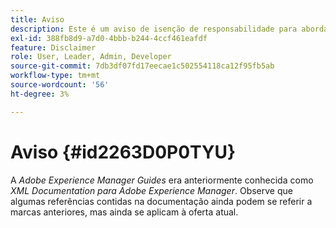 ```yaml
---
title: Aviso
description: Este é um aviso de isenção de responsabilidade para abordar a alteração do nome do produto do XML Documentation para Adobe Experience Manager para AEM Guides
exl-id: 388fb8d9-a7d0-4bbb-b244-4ccf461eafdf
feature: Disclaimer
role: User, Leader, Admin, Developer
source-git-commit: 7db3df07fd17eecae1c502554118ca12f95fb5ab
workflow-type: tm+mt
source-wordcount: '56'
ht-degree: 3%

---
```


# Aviso {#id2263D0P0TYU}

A *Adobe Experience Manager Guides* era anteriormente conhecida como *XML Documentation para Adobe Experience Manager*. Observe que algumas referências contidas na documentação ainda podem se referir a marcas anteriores, mas ainda se aplicam à oferta atual.
